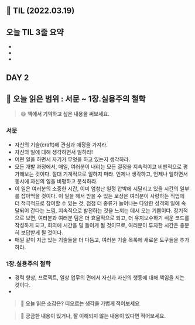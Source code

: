 ## 📝 TIL (2022.03.19)
## 오늘 TIL 3줄 요약
-
-
-

## DAY 2
📖 오늘 읽은 범위 : 서문 ~ 1장.실용주의 철학
---
 > 😄 **책에서 기억하고 싶은 내용을 써보세요.**
### 서문
- 자신의 기술(craft)에 관심과 애정을 가져라.
- 자신의 일에 대해 생각하면서 일하라!
- 어떤 일을 하면서 자기가 무엇을 하고 있는지 생각하라. 
- 모든 개발 과정에서, 매일, 여러분이 내리는 모든 결정을 지속적이고 비판적으로 평가해보는 것이다. 절대 기계적으로 일하지 마라. 언제나 생각하고, 언제나 일하면서 동시에 자신의 일을 비평하고 분석하라.
- 이 일은 여러분의 소중한 시간, 이미 엄청난 일정 압박에 시달리고 있을 시간의 일부를 잡아먹을 것이다. 
이 일을 해서 받을 수 있는 보상은 여러분이 사랑하는 직업에 더 적극적으로 참여할 수 있는 것, 점점 더 종류가 늘어나는 다양한 성격의 일에 숙달되어 간다는 느낌, 지속적으로 발전하는 것을 느끼는 데서 오는 기쁨이다.
장기적으로 보면, 여러분과 여러분 팀은 더 효율적으로 되고, 더 유지보수하기 쉬운 코드를 작성하게 되고, 회의에 시간을 덜 들이게 될 것이므로, 여러분이 투자한 시간은 충분히 보답받게 될 것이다.
- 매일 같이 지금 있는 기술들을 더 다듬고, 여러분 기술 목록에 새로운 도구들을 추가하라.
### 1장.실용주의 철학
- 경력 향상, 프로젝트, 일상 업무의 면에서 자신과 자신의 행동에 대해 책임을 지는 것이다.
- 
 
 > 🤔 **오늘 읽은 소감은? 떠오르는 생각을 가볍게 적어보세요**

 > 🔎 **궁금한 내용이 있거나, 잘 이해되지 않는 내용이 있다면 적어보세요.**
